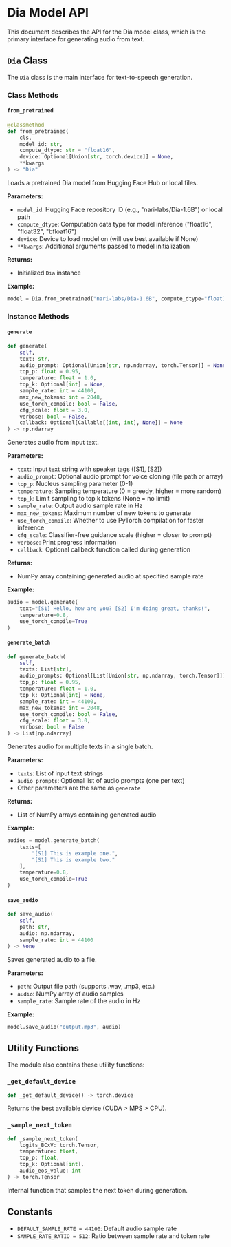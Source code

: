 # Dia Model API

This document describes the API for the Dia model class, which is the primary interface for generating audio from text.

## `Dia` Class

The `Dia` class is the main interface for text-to-speech generation.

### Class Methods

#### `from_pretrained`

```python
@classmethod
def from_pretrained(
    cls,
    model_id: str,
    compute_dtype: str = "float16",
    device: Optional[Union[str, torch.device]] = None,
    **kwargs
) -> "Dia"
```

Loads a pretrained Dia model from Hugging Face Hub or local files.

**Parameters:**
- `model_id`: Hugging Face repository ID (e.g., "nari-labs/Dia-1.6B") or local path
- `compute_dtype`: Computation data type for model inference ("float16", "float32", "bfloat16")
- `device`: Device to load model on (will use best available if None)
- `**kwargs`: Additional arguments passed to model initialization

**Returns:**
- Initialized `Dia` instance

**Example:**
```python
model = Dia.from_pretrained("nari-labs/Dia-1.6B", compute_dtype="float16")
```

### Instance Methods

#### `generate`

```python
def generate(
    self,
    text: str,
    audio_prompt: Optional[Union[str, np.ndarray, torch.Tensor]] = None,
    top_p: float = 0.95,
    temperature: float = 1.0,
    top_k: Optional[int] = None,
    sample_rate: int = 44100,
    max_new_tokens: int = 2048,
    use_torch_compile: bool = False,
    cfg_scale: float = 3.0,
    verbose: bool = False,
    callback: Optional[Callable[[int, int], None]] = None
) -> np.ndarray
```

Generates audio from input text.

**Parameters:**
- `text`: Input text string with speaker tags ([S1], [S2])
- `audio_prompt`: Optional audio prompt for voice cloning (file path or array)
- `top_p`: Nucleus sampling parameter (0-1)
- `temperature`: Sampling temperature (0 = greedy, higher = more random)
- `top_k`: Limit sampling to top k tokens (None = no limit)
- `sample_rate`: Output audio sample rate in Hz
- `max_new_tokens`: Maximum number of new tokens to generate
- `use_torch_compile`: Whether to use PyTorch compilation for faster inference
- `cfg_scale`: Classifier-free guidance scale (higher = closer to prompt)
- `verbose`: Print progress information
- `callback`: Optional callback function called during generation

**Returns:**
- NumPy array containing generated audio at specified sample rate

**Example:**
```python
audio = model.generate(
    text="[S1] Hello, how are you? [S2] I'm doing great, thanks!",
    temperature=0.8,
    use_torch_compile=True
)
```

#### `generate_batch`

```python
def generate_batch(
    self,
    texts: List[str],
    audio_prompts: Optional[List[Union[str, np.ndarray, torch.Tensor]]] = None,
    top_p: float = 0.95,
    temperature: float = 1.0,
    top_k: Optional[int] = None,
    sample_rate: int = 44100,
    max_new_tokens: int = 2048,
    use_torch_compile: bool = False,
    cfg_scale: float = 3.0,
    verbose: bool = False
) -> List[np.ndarray]
```

Generates audio for multiple texts in a single batch.

**Parameters:**
- `texts`: List of input text strings
- `audio_prompts`: Optional list of audio prompts (one per text)
- Other parameters are the same as `generate`

**Returns:**
- List of NumPy arrays containing generated audio

**Example:**
```python
audios = model.generate_batch(
    texts=[
        "[S1] This is example one.",
        "[S1] This is example two."
    ],
    temperature=0.8,
    use_torch_compile=True
)
```

#### `save_audio`

```python
def save_audio(
    self,
    path: str,
    audio: np.ndarray,
    sample_rate: int = 44100
) -> None
```

Saves generated audio to a file.

**Parameters:**
- `path`: Output file path (supports .wav, .mp3, etc.)
- `audio`: NumPy array of audio samples
- `sample_rate`: Sample rate of the audio in Hz

**Example:**
```python
model.save_audio("output.mp3", audio)
```

## Utility Functions

The module also contains these utility functions:

### `_get_default_device`

```python
def _get_default_device() -> torch.device
```

Returns the best available device (CUDA > MPS > CPU).

### `_sample_next_token`

```python
def _sample_next_token(
    logits_BCxV: torch.Tensor,
    temperature: float,
    top_p: float,
    top_k: Optional[int],
    audio_eos_value: int
) -> torch.Tensor
```

Internal function that samples the next token during generation.

## Constants

- `DEFAULT_SAMPLE_RATE = 44100`: Default audio sample rate
- `SAMPLE_RATE_RATIO = 512`: Ratio between sample rate and token rate
